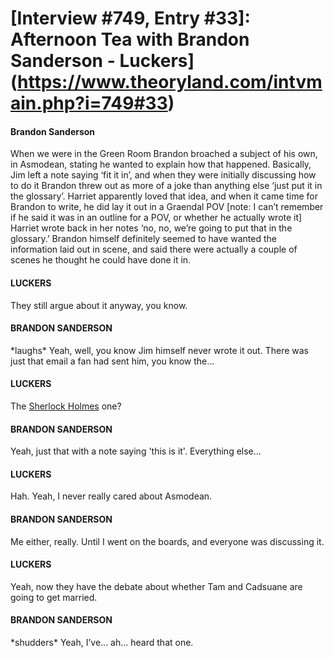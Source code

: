 # [Interview #749, Entry #33]: Afternoon Tea with Brandon Sanderson - Luckers](https://www.theoryland.com/intvmain.php?i=749#33)

#### Brandon Sanderson

When we were in the Green Room Brandon broached a subject of his own, in Asmodean, stating he wanted to explain how that happened. Basically, Jim left a note saying ‘fit it in’, and when they were initially discussing how to do it Brandon threw out as more of a joke than anything else ‘just put it in the glossary’. Harriet apparently loved that idea, and when it came time for Brandon to write, he did lay it out in a Graendal POV [note: I can’t remember if he said it was in an outline for a POV, or whether he actually wrote it] Harriet wrote back in her notes ‘no, no, we’re going to put that in the glossary.’ Brandon himself definitely seemed to have wanted the information laid out in scene, and said there were actually a couple of scenes he thought he could have done it in.

#### LUCKERS

They still argue about it anyway, you know.

#### BRANDON SANDERSON

\*laughs\* Yeah, well, you know Jim himself never wrote it out. There was just that email a fan had sent him, you know the...

#### LUCKERS

The
[Sherlock Holmes](http://www.fanfiction.net/s/4975913/1/Sherlock_Holmes_Examines_the_Death_of_Asmodean)
one?

#### BRANDON SANDERSON

Yeah, just that with a note saying 'this is it'. Everything else...

#### LUCKERS

Hah. Yeah, I never really cared about Asmodean.

#### BRANDON SANDERSON

Me either, really. Until I went on the boards, and everyone was discussing it.

#### LUCKERS

Yeah, now they have the debate about whether Tam and Cadsuane are going to get married.

#### BRANDON SANDERSON

\*shudders\* Yeah, I’ve... ah... heard that one.

